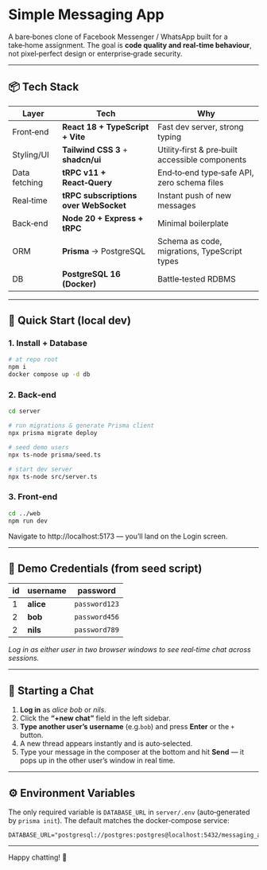 # Simple Messaging App

A bare‑bones clone of Facebook Messenger / WhatsApp built for a take‑home assignment.
The goal is **code quality and real‑time behaviour**, not pixel‑perfect design or enterprise‑grade security.

---

## 📦 Tech Stack

| Layer | Tech | Why |
|-------|------|-----|
| Front‑end | **React 18 + TypeScript + Vite** | Fast dev server, strong typing |
| Styling/UI | **Tailwind CSS 3**  +  **shadcn/ui** | Utility‑first & pre‑built accessible components |
| Data fetching | **tRPC v11 + React‑Query** | End‑to‑end type‑safe API, zero schema files |
| Real‑time | **tRPC subscriptions over WebSocket** | Instant push of new messages |
| Back‑end | **Node 20 + Express + tRPC** | Minimal boilerplate |
| ORM | **Prisma** → PostgreSQL | Schema as code, migrations, TypeScript types |
| DB | **PostgreSQL 16 (Docker)** | Battle‑tested RDBMS |

---

## 🚀 Quick Start (local dev)

### 1. Install + Database
```bash
# at repo root
npm i
docker compose up -d db
```

### 2. Back‑end
```bash
cd server

# run migrations & generate Prisma client
npx prisma migrate deploy

# seed demo users
npx ts-node prisma/seed.ts

# start dev server
npx ts-node src/server.ts
```

### 3. Front‑end
```bash
cd ../web
npm run dev
```
Navigate to http://localhost:5173 — you’ll land on the Login screen.

---

## 🔑 Demo Credentials (from seed script)

| id | username  | password      |
|----|-----------|---------------|
| 1  | **alice** | `password123` |
| 2  | **bob**   | `password456` |
| 2  | **nils**  | `password789` |

*Log in as either user in two browser windows to see real‑time chat across sessions.*

---

## 💬 Starting a Chat

1. **Log in** as *alice* *bob* or *nils*.
2. Click the **“+new chat”** field in the left sidebar.
3. **Type another user’s username** (e.g.`bob`) and press **Enter** or the `+` button.
4. A new thread appears instantly and is auto‑selected.
5. Type your message in the composer at the bottom and hit **Send** — it pops up in the other user’s window in real time.

---

## ⚙️ Environment Variables

The only required variable is `DATABASE_URL` in `server/.env` (auto‑generated by `prisma init`).  The default matches the docker‑compose service:
```env
DATABASE_URL="postgresql://postgres:postgres@localhost:5432/messaging_app"
```
---

Happy chatting! 🚀

